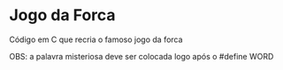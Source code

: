 # Jogo da Forca
 Código em C que recria o famoso jogo da forca
 
 OBS: a palavra misteriosa deve ser colocada logo após o #define WORD
